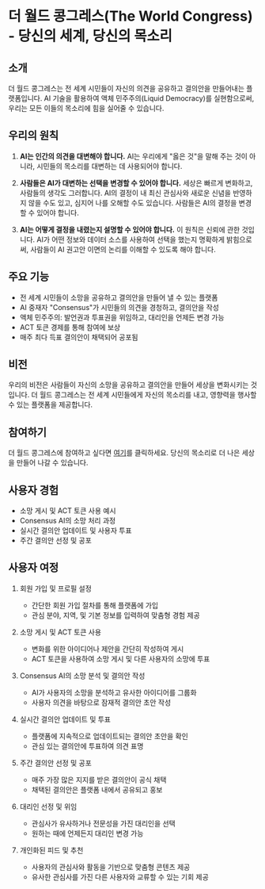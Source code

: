 # 더 월드 콩그레스(The World Congress) - 당신의 세계, 당신의 목소리

## 소개

더 월드 콩그레스는 전 세계 시민들이 자신의 의견을 공유하고 결의안을 만들어내는 플랫폼입니다. AI 기술을 활용하여 액체 민주주의(Liquid Democracy)를 실현함으로써, 우리는 모든 이들의 목소리에 힘을 실어줄 수 있습니다.  

## 우리의 원칙

1. **AI는 인간의 의견을 대변해야 합니다.** AI는 우리에게 "옳은 것"을 말해 주는 것이 아니라, 시민들의 목소리를 대변하는 데 사용되어야 합니다.

2. **사람들은 AI가 대변하는 선택을 변경할 수 있어야 합니다.** 세상은 빠르게 변화하고, 사람들의 생각도 그러합니다. AI의 결정이 내 최신 관심사와 새로운 신념을 반영하지 않을 수도 있고, 심지어 나를 오해할 수도 있습니다. 사람들은 AI의 결정을 변경할 수 있어야 합니다.

3. **AI는 어떻게 결정을 내렸는지 설명할 수 있어야 합니다.** 이 원칙은 신뢰에 관한 것입니다. AI가 어떤 정보와 데이터 소스를 사용하여 선택을 했는지 명확하게 밝힘으로써, 사람들이 AI 권고안 이면의 논리를 이해할 수 있도록 해야 합니다. 

## 주요 기능

- 전 세계 시민들이 소망을 공유하고 결의안을 만들어 낼 수 있는 플랫폼
- AI 중재자 "Consensus"가 시민들의 의견을 경청하고, 결의안을 작성
- 액체 민주주의: 발언권과 투표권을 위임하고, 대리인을 언제든 변경 가능
- ACT 토큰 경제를 통해 참여에 보상 
- 매주 최다 득표 결의안이 채택되어 공포됨

## 비전

우리의 비전은 사람들이 자신의 소망을 공유하고 결의안을 만들어 세상을 변화시키는 것입니다. 더 월드 콩그레스는 전 세계 시민들에게 자신의 목소리를 내고, 영향력을 행사할 수 있는 플랫폼을 제공합니다.

## 참여하기 

더 월드 콩그레스에 참여하고 싶다면 [여기]()를 클릭하세요. 당신의 목소리로 더 나은 세상을 만들어 나갈 수 있습니다.

## 사용자 경험
- 소망 게시 및 ACT 토큰 사용 예시
- Consensus AI의 소망 처리 과정
- 실시간 결의안 업데이트 및 사용자 투표
- 주간 결의안 선정 및 공포

## 사용자 여정
1. 회원 가입 및 프로필 설정
   - 간단한 회원 가입 절차를 통해 플랫폼에 가입
   - 관심 분야, 지역, 및 기본 정보를 입력하여 맞춤형 경험 제공

2. 소망 게시 및 ACT 토큰 사용
   - 변화를 위한 아이디어나 제안을 간단히 작성하여 게시
   - ACT 토큰을 사용하여 소망 게시 및 다른 사용자의 소망에 투표

3. Consensus AI의 소망 분석 및 결의안 작성
   - AI가 사용자의 소망을 분석하고 유사한 아이디어를 그룹화
   - 사용자 의견을 바탕으로 잠재적 결의안 초안 작성

4. 실시간 결의안 업데이트 및 투표
   - 플랫폼에 지속적으로 업데이트되는 결의안 초안을 확인
   - 관심 있는 결의안에 투표하여 의견 표명

5. 주간 결의안 선정 및 공포
   - 매주 가장 많은 지지를 받은 결의안이 공식 채택
   - 채택된 결의안은 플랫폼 내에서 공유되고 홍보

6. 대리인 선정 및 위임
   - 관심사가 유사하거나 전문성을 가진 대리인을 선택
   - 원하는 때에 언제든지 대리인 변경 가능

7. 개인화된 피드 및 추천
   - 사용자의 관심사와 활동을 기반으로 맞춤형 콘텐츠 제공
   - 유사한 관심사를 가진 다른 사용자와 교류할 수 있는 기회 제공
